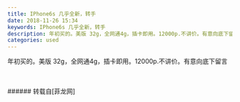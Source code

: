 ```yaml
---
title: IPhone6s 几乎全新，转手
date: 2018-11-26 15:34
keywords: IPhone6s 几乎全新，转手
description: 年初买的。美版 32g，全网通4g，插卡即用。12000p.不讲价。有意向底下留言
categories: used
---
```

<td class="t_f" id="postmessage_2357755">

年初买的。美版 32g，全网通4g，插卡即用。12000p.不讲价。有意向底下留言<br/>
<img alt="" border="0" class="zoom" data-cf-modified-d65a13c07e261be33b40993c-="" file="http://www.flw.ph/data/appbyme/upload/image/201811/26/p16Op6WwlMzd.jpg" id="aimg_T914D" lazyloadthumb="1" onclick="" onmouseover="" src="http://www.flw.ph/data/appbyme/upload/image/201811/26/p16Op6WwlMzd.jpg"/><br/>
<br/>
<img alt="" border="0" class="zoom" data-cf-modified-d65a13c07e261be33b40993c-="" file="http://www.flw.ph/data/appbyme/upload/image/201811/26/TgMt5AP7mhKq.jpg" id="aimg_UY4c4" lazyloadthumb="1" onclick="" onmouseover="" src="http://www.flw.ph/data/appbyme/upload/image/201811/26/TgMt5AP7mhKq.jpg"/><br/>
<br/>
</td>
###### 转载自[菲龙网]